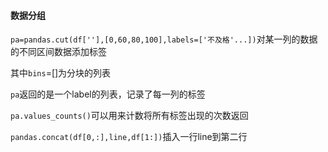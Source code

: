 #### 数据分组

`pa=pandas.cut(df[''],[0,60,80,100],labels=['不及格'...])`对某一列的数据的不同区间数据添加标签

其中`bins`=[]为分块的列表

`pa`返回的是一个label的列表，记录了每一列的标签

`pa.values_counts()`可以用来计数将所有标签出现的次数返回

`pandas.concat(df[0,:],line,df[1:])`插入一行line到第二行